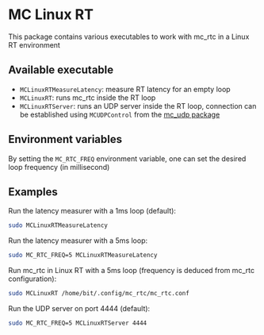 MC Linux RT
==

This package contains various executables to work with mc\_rtc in a Linux RT environment

Available executable
--

- `MCLinuxRTMeasureLatency`: measure RT latency for an empty loop
- `MCLinuxRT`: runs mc\_rtc inside the RT loop
- `MCLinuxRTServer`: runs an UDP server inside the RT loop, connection can be established using `MCUDPControl` from the [mc\_udp package](https://gite.lirmm.fr/multi-contact/mc_udp)

Environment variables
--

By setting the `MC_RTC_FREQ` environment variable, one can set the desired loop frequency (in millisecond)

Examples
--

Run the latency measurer with a 1ms loop (default):

```bash
sudo MCLinuxRTMeasureLatency
```

Run the latency measurer with a 5ms loop:

```bash
sudo MC_RTC_FREQ=5 MCLinuxRTMeasureLatency
```

Run mc\_rtc in Linux RT with a 5ms loop (frequency is deduced from mc\_rtc configuration):

```bash
sudo MCLinuxRT /home/bit/.config/mc_rtc/mc_rtc.conf
```

Run the UDP server on port 4444 (default):

```bash
sudo MC_RTC_FREQ=5 MCLinuxRTServer 4444
```
